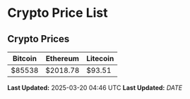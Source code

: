 # Crypto Price List

## Crypto Prices
| Bitcoin | Ethereum | Litecoin |
| ------- | -------- | -------- |
| $85538 | $2018.78 | $93.51 |
**Last Updated:** 2025-03-20 04:46 UTC
**Last Updated:** $DATE$
